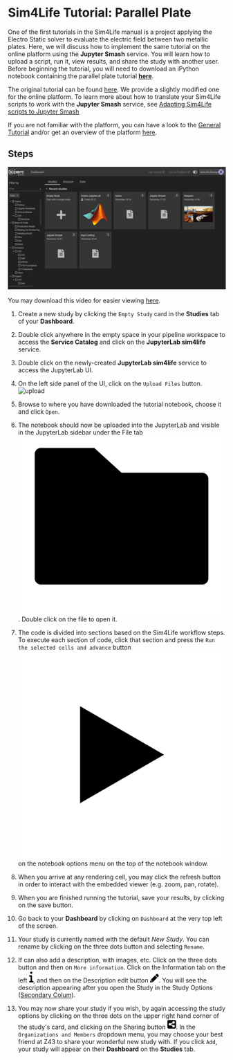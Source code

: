 # Sim4Life Tutorial: Parallel Plate

One of the first tutorials in the Sim4Life manual is a project applying the Electro Static solver to evaluate the electric field between two metallic plates. Here, we will discuss how to implement the same tutorial on the online platform using the **Jupyter Smash** service. You will learn how to upload a script, run it, view results, and share the study with another user. Before beginning the tutorial, you will need to download an iPython notebook containing the parallel plate tutorial [**here**](https://raw.githubusercontent.com/ITISFoundation/osparc-manual-z43/master/docs/Tutorials/services_jupyter-smash_tests_integration_assets_tutorial_emlf_parallel_plate.ipynb).

The original tutorial can be found [here](https://git.speag.com/simphony/Tutorials/-/tree/master/tutorials). We provide a slightly modified one for the online platform. To learn more about how to translate your Sim4Life scripts to work with the **Jupyter Smash** service, see [Adapting Sim4Life scripts to Jupyter Smash](GeneralUsage/adaptscripts.md)

If you are not familiar with the platform, you can have a look to the [General Tutorial](Tutorials/GeneralTutorial.md) and/or get an overview of the platform [here](platform_introduction/platform.md).

## Steps

![createsmash](../_media/startsmash.gif)

You may download this video for easier viewing [here](https://github.com/ITISFoundation/osparc-manual-z43/raw/master/docs/_media/startsmash.mp4).
1. Create a new study by clicking the ```Empty Study``` card in the **Studies** tab of your **Dashboard**.
2. Double click anywhere in the empty space in your pipeline workspace to access the **Service Catalog** and click on the **JupyterLab sim4life** service.
3. Double click on the newly-created **JupyterLab sim4life** service to access the JupyterLab UI.
4. On the left side panel of the UI, click on the ```Upload Files``` button.
![upload](https://user-images.githubusercontent.com/28002886/138113324-2341ec8b-8358-4d6c-a371-d8a1933ca420.png ":size=50%")
5. Browse to where you have downloaded the tutorial notebook, choose it and click ```Open```.
6. The notebook should now be uploaded into the JupyterLab and visible in the JupyterLab sidebar under the File tab ![drawing](../_media/folder.png ':size=20:'). Double click on the file to open it.
7. The code is divided into sections based on the Sim4Life workflow steps. To execute each section of code, click that section and press the ```Run the selected cells and advance``` button ![drawing](../_media/play1.png ':size=25:') on the notebook options menu on the top of the notebook window. 
8. When you arrive at any rendering cell, you may click the refresh button in order to interact with the embedded viewer (e.g. zoom, pan, rotate).
9. When you are finished running the tutorial, save your results, by clicking on the save button.
10. Go back to your **Dashboard** by clicking on ``Dashboard`` at the very top left of the screen.
11. Your study is currently named with the default *New Study*. You can rename by clicking on the three dots button and selecting ```Rename```.
12. If can also add a description, with images, etc. Click on the three dots button and then on ```More information```. Click on the Information tab on the left <svg style="width: 10px" xmlns="http://www.w3.org/2000/svg" viewBox="0 0 192 512"><!--! Font Awesome Pro 6.0.0 by @fontawesome - https://fontawesome.com License - https://fontawesome.com/license (Commercial License) Copyright 2022 Fonticons, Inc. --><path d="M160 448h-32V224c0-17.69-14.33-32-32-32L32 192c-17.67 0-32 14.31-32 32s14.33 31.1 32 31.1h32v192H32c-17.67 0-32 14.31-32 32s14.33 32 32 32h128c17.67 0 32-14.31 32-32S177.7 448 160 448zM96 128c26.51 0 48-21.49 48-48S122.5 32.01 96 32.01s-48 21.49-48 48S69.49 128 96 128z"/></svg>, and then on the Description edit button <svg style="width: 20px" xmlns="http://www.w3.org/2000/svg" viewBox="0 0 512 512"><!--! Font Awesome Pro 6.0.0 by @fontawesome - https://fontawesome.com License - https://fontawesome.com/license (Commercial License) Copyright 2022 Fonticons, Inc. --><path d="M421.7 220.3L188.5 453.4L154.6 419.5L158.1 416H112C103.2 416 96 408.8 96 400V353.9L92.51 357.4C87.78 362.2 84.31 368 82.42 374.4L59.44 452.6L137.6 429.6C143.1 427.7 149.8 424.2 154.6 419.5L188.5 453.4C178.1 463.8 165.2 471.5 151.1 475.6L30.77 511C22.35 513.5 13.24 511.2 7.03 504.1C.8198 498.8-1.502 489.7 .976 481.2L36.37 360.9C40.53 346.8 48.16 333.9 58.57 323.5L291.7 90.34L421.7 220.3zM492.7 58.75C517.7 83.74 517.7 124.3 492.7 149.3L444.3 197.7L314.3 67.72L362.7 19.32C387.7-5.678 428.3-5.678 453.3 19.32L492.7 58.75z"/></svg>.
You will see the description appearing after you open the Study in the Study Options ([Secondary Colum](platform_introduction/Studies?id=study-workbench])). 

13. You may now share your study if you wish, by again accessing the study options by clicking on the three dots on the upper right hand corner of the study's card, and clicking on the Sharing button <svg style="width: 20px" xmlns="http://www.w3.org/2000/svg" viewBox="0 0 448 512"><!--! Font Awesome Pro 6.0.0 by @fontawesome - https://fontawesome.com License - https://fontawesome.com/license (Commercial License) Copyright 2022 Fonticons, Inc. --><path d="M384 32C419.3 32 448 60.65 448 96V416C448 451.3 419.3 480 384 480H64C28.65 480 0 451.3 0 416V96C0 60.65 28.65 32 64 32H384zM320 96C284.7 96 256 124.7 256 160C256 162.5 256.1 164.9 256.4 167.3L174.5 212C162.8 199.7 146.3 192 128 192C92.65 192 64 220.7 64 256C64 291.3 92.65 320 128 320C146.3 320 162.8 312.3 174.5 299.1L256.4 344.7C256.1 347.1 256 349.5 256 352C256 387.3 284.7 416 320 416C355.3 416 384 387.3 384 352C384 316.7 355.3 288 320 288C304.6 288 290.5 293.4 279.4 302.5L194.1 256L279.4 209.5C290.5 218.6 304.6 224 320 224C355.3 224 384 195.3 384 160C384 124.7 355.3 96 320 96V96z"/></svg>. In the ```Organizations and Members``` dropdown menu, you may choose your best friend at Z43 to share your wonderful new study with. If you click ```Add```, your study will appear on their **Dashboard** on the **Studies** tab. 

